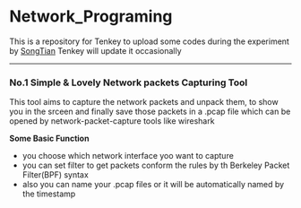# Network_Programing
This is a repository for Tenkey to upload some codes during the experiment by [SongTian](http://cs.bit.edu.cn/szdw/jsml/fjs/st/index.htm)
Tenkey will update it occasionally

---

### No.1 Simple & Lovely Network packets Capturing Tool
This tool aims to capture the network packets and unpack them, to show you in the srceen and finally save those packets in a .pcap file which can be opened by network-packet-capture tools like wireshark

**Some Basic Function**
* you choose which network interface yoo want to capture
* you can set filter to get packets conform the rules by th Berkeley Packet Filter(BPF) syntax
* also you can name your .pcap files or it will be automatically named by the timestamp
